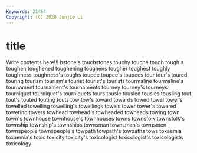 ```yaml
---
Keywords: 21464
Copyright: (C) 2020 Junjie Li
---
```


# title

Write contents here!!!
hstone's 
touchstones 
touchy
touché 
tough 
tough's 
toughen 
toughened 
toughening 
toughens 
tougher 
toughest 
toughly
toughness 
toughness's 
toughs 
toupee 
toupee's 
toupees 
tour 
tour's 
toured 
touring
tourism 
tourism's 
tourist 
tourist's 
tourists 
tourmaline 
tourmaline's 
tournament 
tournament's 
tournaments
tourney 
tourney's 
tourneys 
tourniquet 
tourniquet's 
tourniquets 
tours 
tousle 
tousled 
tousles
tousling 
tout 
tout's 
touted 
touting 
touts 
tow 
tow's 
toward 
towards
towed 
towel 
towel's 
towelled 
towelling 
towelling's 
towellings 
towels 
tower 
tower's
towered 
towering 
towers 
towhead 
towhead's 
towheaded 
towheads 
towing 
town 
town's
townhouse 
townhouse's 
townhouses 
towns 
townsfolk 
townsfolk's 
township 
township's 
townships 
townsman
townsman's 
townsmen 
townspeople 
townspeople's 
towpath 
towpath's 
towpaths 
tows 
toxaemia 
toxaemia's
toxic 
toxicity 
toxicity's 
toxicologist 
toxicologist's 
toxicologists 
toxicology 
